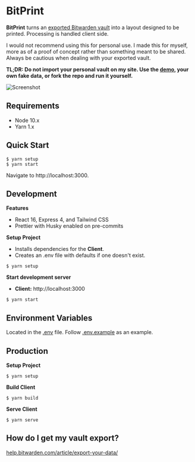 # BitPrint

**BitPrint** turns an [exported Bitwarden vault](https://help.bitwarden.com/article/export-your-data/) into a layout designed to be printed. Processing is handled client side.

I would not recommend using this for personal use. I made this for myself, more as of a proof of concept rather than something meant to be shared. Always be cautious when dealing with your exported vault.

**TL;DR: Do not import your personal vault on my site. Use the [demo](https://bitprint.kmr.io/?demo), your own fake data, or fork the repo and run it yourself.**

![Screenshot](.github/screenshot.png)

## Requirements

- Node 10.x
- Yarn 1.x

## Quick Start

```
$ yarn setup
$ yarn start
```

Navigate to http://localhost:3000.

## Development

**Features**

- React 16, Express 4, and Tailwind CSS
- Prettier with Husky enabled on pre-commits

**Setup Project**

- Installs dependencies for the **Client**.
- Creates an .env file with defaults if one doesn't exist.

```
$ yarn setup
```

**Start development server**

- **Client:** http://localhost:3000

```
$ yarn start
```

## Environment Variables

Located in the [.env](.env) file. Follow [.env.example](.env.example) as an example.

## Production

**Setup Project**

```
$ yarn setup
```

**Build Client**

```
$ yarn build
```

**Serve Client**

```
$ yarn serve
```

## How do I get my vault export?

[help.bitwarden.com/article/export-your-data/](https://help.bitwarden.com/article/export-your-data/)
